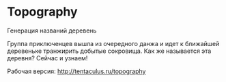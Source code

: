 # Topography
Генерация названий деревень

Группа приключенцев вышла из очередного данжа и идет к ближайшей деревеньке транжирить добытые сокровища. Как же называется эта деревня?
Сейчас и узнаем!

Рабочая версия: http://tentaculus.ru/topography


